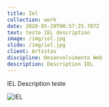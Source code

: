```yaml
---
title: Iel
collection: work
date: 2020-05-29T00:57:25.707Z
text: teste IEL description
image: /img/iel.jpg
slide: /img/iel.jpg
client: Artístas
discipline: Desenvolvimento Web
description: Description IEL
---
```

IEL Description teste

![IEL](/img/iel.jpg "IEL")
